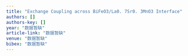 ```yaml
---
title: "Exchange Coupling across BiFeO3/La0. 7Sr0. 3MnO3 Interface"
authors: []
authors-key: []
year: "数据暂缺"
article-link: "数据暂缺"
venue: "数据暂缺"
bibex: "数据暂缺"
---
```

